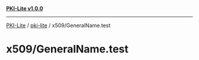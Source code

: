 [**PKI-Lite v1.0.0**](../../../README.md)

---

[PKI-Lite](../../../README.md) / [pki-lite](../../README.md) / x509/GeneralName.test

# x509/GeneralName.test
